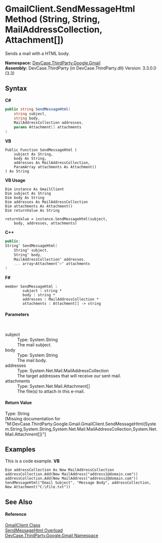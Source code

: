 # GmailClient.SendMessageHtml Method (String, String, MailAddressCollection, Attachment[])
 

Sends a mail with a HTML body.

**Namespace:**&nbsp;<a href="N_DevCase_ThirdParty_Google_Gmail">DevCase.ThirdParty.Google.Gmail</a><br />**Assembly:**&nbsp;DevCase.ThirdParty (in DevCase.ThirdParty.dll) Version: 3.3.0.0 (3.3)

## Syntax

**C#**<br />
``` C#
public string SendMessageHtml(
	string subject,
	string body,
	MailAddressCollection addresses,
	params Attachment[] attachments
)
```

**VB**<br />
``` VB
Public Function SendMessageHtml ( 
	subject As String,
	body As String,
	addresses As MailAddressCollection,
	ParamArray attachments As Attachment()
) As String
```

**VB Usage**<br />
``` VB Usage
Dim instance As GmailClient
Dim subject As String
Dim body As String
Dim addresses As MailAddressCollection
Dim attachments As Attachment()
Dim returnValue As String

returnValue = instance.SendMessageHtml(subject, 
	body, addresses, attachments)
```

**C++**<br />
``` C++
public:
String^ SendMessageHtml(
	String^ subject, 
	String^ body, 
	MailAddressCollection^ addresses, 
	... array<Attachment^>^ attachments
)
```

**F#**<br />
``` F#
member SendMessageHtml : 
        subject : string * 
        body : string * 
        addresses : MailAddressCollection * 
        attachments : Attachment[] -> string 

```


#### Parameters
&nbsp;<dl><dt>subject</dt><dd>Type: System.String<br />The mail subject.</dd><dt>body</dt><dd>Type: System.String<br />The mail body.</dd><dt>addresses</dt><dd>Type: System.Net.Mail.MailAddressCollection<br />The target addresses that will receive our sent mail.</dd><dt>attachments</dt><dd>Type: System.Net.Mail.Attachment[]<br />The file(s) to attach in this e-mail.</dd></dl>

#### Return Value
Type: String<br />\[Missing <returns> documentation for "M:DevCase.ThirdParty.Google.Gmail.GmailClient.SendMessageHtml(System.String,System.String,System.Net.Mail.MailAddressCollection,System.Net.Mail.Attachment[])"\]

## Examples
This is a code example. 
**VB**<br />
``` VB
Dim addressCollection As New MailAddressCollection 
addressCollection.Add(New MailAddress("address1@domain.com"))
addressCollection.Add(New MailAddress("address2@domain.com"))
SendMessageHtml("Email Subject", "Message Body", addressCollection, New Attachment("C:\File.txt"))
```


## See Also


#### Reference
<a href="T_DevCase_ThirdParty_Google_Gmail_GmailClient">GmailClient Class</a><br /><a href="Overload_DevCase_ThirdParty_Google_Gmail_GmailClient_SendMessageHtml">SendMessageHtml Overload</a><br /><a href="N_DevCase_ThirdParty_Google_Gmail">DevCase.ThirdParty.Google.Gmail Namespace</a><br />